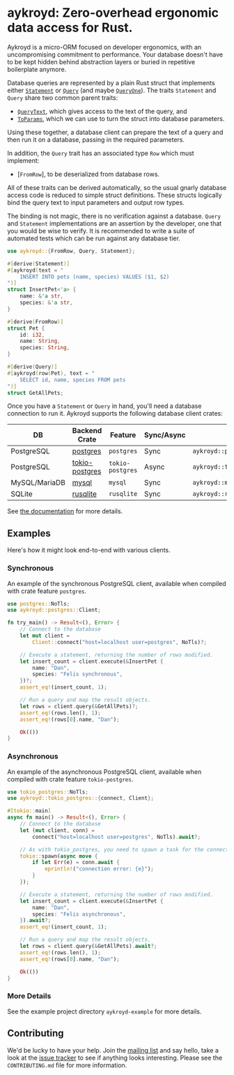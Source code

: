 # aykroyd: Zero-overhead ergonomic data access for Rust.

Aykroyd is a micro-ORM focused on developer ergonomics, with an
uncompromising commitment to performance.  Your database doesn't
have to be kept hidden behind abstraction layers or buried in
repetitive boilerplate anymore.

Database queries are represented by a plain Rust struct that implements
either [`Statement`](Statement) or [`Query`](Query) (and maybe
[`QueryOne`](QueryOne)).  The traits `Statement` and `Query` share two
common parent traits:

* [`QueryText`](query::QueryText), which gives access to the text of the
  query, and
* [`ToParams`](query::ToParams), which we can use to turn the struct into
  database parameters.

Using these together, a database client can prepare the text of a query
and then run it on a database, passing in the required parameters.

In addition, the `Query` trait has an associated type `Row` which must
implement:

* [`FromRow`], to be deserialized from database rows.

All of these traits can be derived automatically, so the usual
gnarly database access code is reduced to simple struct definitions.
These structs logically bind the query text to input parameters and
output row types.

The binding is not magic, there is no verification against a database.
`Query` and `Statement` implementations are an assertion by the developer,
one that you would be wise to verify.  It is recommended to write a
suite of automated tests which can be run against any database tier.

```rust
use aykroyd::{FromRow, Query, Statement};

#[derive(Statement)]
#[aykroyd(text = "
    INSERT INTO pets (name, species) VALUES ($1, $2)
")]
struct InsertPet<'a> {
    name: &'a str,
    species: &'a str,
}

#[derive(FromRow)]
struct Pet {
    id: i32,
    name: String,
    species: String,
}

#[derive(Query)]
#[aykroyd(row(Pet), text = "
    SELECT id, name, species FROM pets
")]
struct GetAllPets;
```

Once you have a `Statement` or `Query` in hand, you'll need a database
connection to run it.  Aykroyd supports the following database client crates:

| DB | Backend Crate | Feature | Sync/Async | Client |
| -- | ------------- | ------- | ---------- | ------ |
| PostgreSQL | [postgres](https://crates.io/crates/postgres) | `postgres` | Sync | `aykroyd::postgres::Client` |
| PostgreSQL | [tokio-postgres](https://crates.io/crates/tokio-postgres) | `tokio-postgres` | Async | `aykroyd::tokio_postgres::Client` |
| MySQL/MariaDB | [mysql](https://crates.io/crates/mysql) | `mysql` | Sync | `aykroyd::mysql::Client` |
| SQLite | [rusqlite](https://crates.io/crates/rusqlite) | `rusqlite` | Sync | `aykroyd::rusqlite::Client` |

See [the documentation](https://docs.rs/aykroyd/latest/aykroyd/) for more details.

## Examples

Here's how it might look end-to-end with various clients.

### Synchronous

An example of the synchronous PostgreSQL client, available when compiled
with crate feature `postgres`.

```rust
use postgres::NoTls;
use aykroyd::postgres::Client;

fn try_main() -> Result<(), Error> {
    // Connect to the database
    let mut client =
        Client::connect("host=localhost user=postgres", NoTls)?;

    // Execute a statement, returning the number of rows modified.
    let insert_count = client.execute(&InsertPet {
        name: "Dan",
        species: "Felis synchronous",
    })?;
    assert_eq!(insert_count, 1);

    // Run a query and map the result objects.
    let rows = client.query(&GetAllPets)?;
    assert_eq!(rows.len(), 1);
    assert_eq!(rows[0].name, "Dan");

    Ok(())
}
```

### Asynchronous

An example of the asynchronous PostgreSQL client, available when compiled
with crate feature `tokio-postgres`.

```rust
use tokio_postgres::NoTls;
use aykroyd::tokio_postgres::{connect, Client};

#[tokio::main]
async fn main() -> Result<(), Error> {
    // Connect to the database
    let (mut client, conn) =
        connect("host=localhost user=postgres", NoTls).await?;

    // As with tokio_postgres, you need to spawn a task for the connection.
    tokio::spawn(async move {
        if let Err(e) = conn.await {
            eprintln!("connection error: {e}");
        }
    });

    // Execute a statement, returning the number of rows modified.
    let insert_count = client.execute(&InsertPet {
        name: "Dan",
        species: "Felis asynchronous",
    }).await?;
    assert_eq!(insert_count, 1);

    // Run a query and map the result objects.
    let rows = client.query(&GetAllPets).await?;
    assert_eq!(rows.len(), 1);
    assert_eq!(rows[0].name, "Dan");

    Ok(())
}
```

### More Details

See the example project directory `aykroyd-example` for more details.

## Contributing

We'd be lucky to have your help.  Join the
[mailing list](https://lists.sr.ht/~couch/aykroyd-dev) and say hello,
take a look at the [issue tracker](https://todo.sr.ht/~couch/aykroyd)
to see if anything looks interesting.  Please see the `CONTRIBUTING.md`
file for more information.
